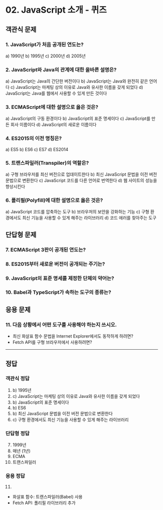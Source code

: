 # 02. JavaScript 소개 - 퀴즈

## 객관식 문제

### 1. JavaScript가 처음 공개된 연도는?
a) 1990년
b) 1995년
c) 2000년
d) 2005년

### 2. JavaScript와 Java의 관계에 대한 올바른 설명은?
a) JavaScript는 Java의 간단한 버전이다
b) JavaScript는 Java와 완전히 같은 언어다
c) JavaScript는 마케팅 상의 이유로 Java와 유사한 이름을 갖게 되었다
d) JavaScript는 Java를 웹에서 사용할 수 있게 만든 것이다

### 3. ECMAScript에 대한 설명으로 옳은 것은?
a) JavaScript의 구동 환경이다
b) JavaScript의 표준 명세이다
c) JavaScript를 만든 회사 이름이다
d) JavaScript의 새로운 이름이다

### 4. ES2015의 이전 명칭은?
a) ES5
b) ES6
c) ES7
d) ES2014

### 5. 트랜스파일러(Transpiler)의 역할은?
a) 구형 브라우저를 최신 버전으로 업데이트한다
b) 최신 JavaScript 문법을 이전 버전 문법으로 변환한다
c) JavaScript 코드를 다른 언어로 번역한다
d) 웹 사이트의 성능을 향상시킨다

### 6. 폴리필(Polyfill)에 대한 설명으로 옳은 것은?
a) JavaScript 코드를 압축하는 도구
b) 브라우저의 보안을 강화하는 기능
c) 구형 환경에서도 최신 기능을 사용할 수 있게 해주는 라이브러리
d) 코드 에러를 찾아주는 도구

## 단답형 문제

### 7. ECMAScript 3판이 공개된 연도는?

### 8. ES2015부터 새로운 버전이 공개되는 주기는?

### 9. JavaScript의 표준 명세를 제정한 단체의 약어는?

### 10. Babel과 TypeScript가 속하는 도구의 종류는?


## 응용 문제

### 11. 다음 상황에서 어떤 도구를 사용해야 하는지 쓰시오.
- 최신 화살표 함수 문법을 Internet Explorer에서도 동작하게 하려면?
- Fetch API를 구형 브라우저에서 사용하려면?

---

## 정답

### 객관식 정답
1. b) 1995년
2. c) JavaScript는 마케팅 상의 이유로 Java와 유사한 이름을 갖게 되었다
3. b) JavaScript의 표준 명세이다
4. b) ES6
5. b) 최신 JavaScript 문법을 이전 버전 문법으로 변환한다
6. c) 구형 환경에서도 최신 기능을 사용할 수 있게 해주는 라이브러리

### 단답형 정답
7. 1999년
8. 매년 (1년)
9. ECMA
10. 트랜스파일러

### 응용 정답
11. 
- 화살표 함수: 트랜스파일러(Babel) 사용
- Fetch API: 폴리필 라이브러리 추가